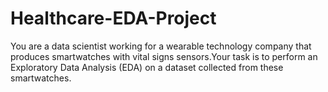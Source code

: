 # Healthcare-EDA-Project
You are a data scientist working for a wearable technology company that produces smartwatches  with vital signs sensors.Your task is to perform an Exploratory Data Analysis (EDA) on a dataset collected from these  smartwatches.
